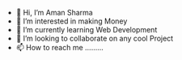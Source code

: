 - 👋 Hi, I’m Aman Sharma
- 👀 I’m interested in making Money
- 🌱 I’m currently learning Web Development
- 💞️ I’m looking to collaborate on any cool Project
- 📫 How to reach me .........

<!---
itsamansharma/itsamansharma is a ✨ special ✨ repository because its `README.md` (this file) appears on your GitHub profile.
You can click the Preview link to take a look at your changes.
--->
